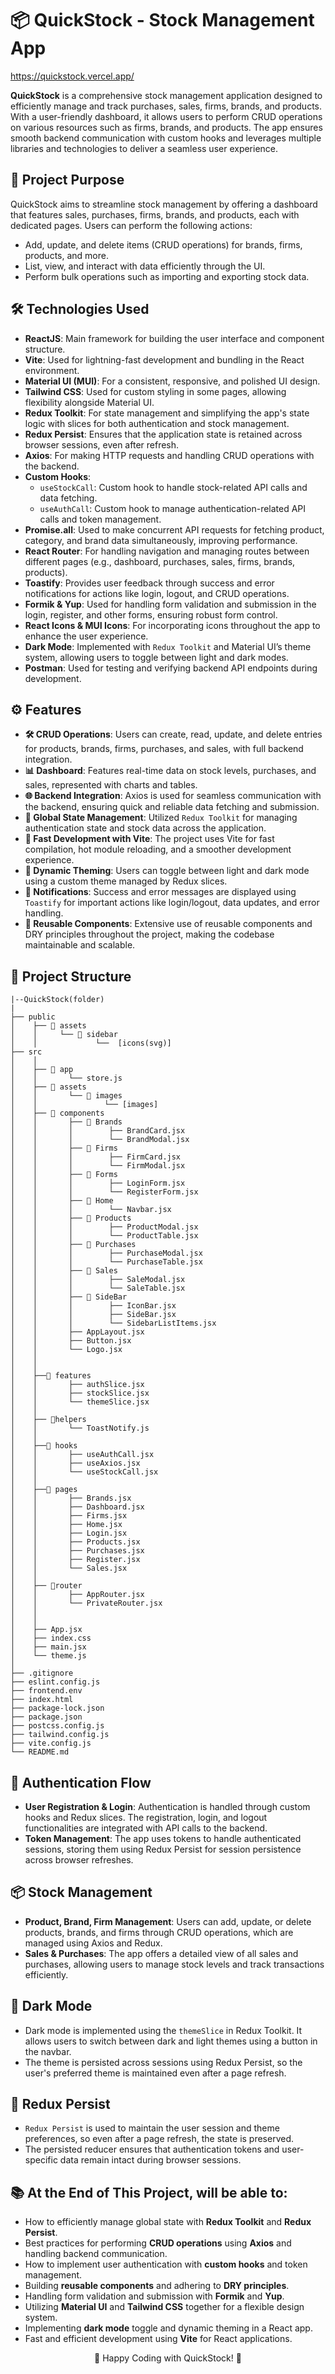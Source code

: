 # 📦 QuickStock - Stock Management App

https://quickstock.vercel.app/

**QuickStock** is a comprehensive stock management application designed to efficiently manage and track purchases, sales, firms, brands, and products. With a user-friendly dashboard, it allows users to perform CRUD operations on various resources such as firms, brands, and products. The app ensures smooth backend communication with custom hooks and leverages multiple libraries and technologies to deliver a seamless user experience.

## 🌟 Project Purpose

QuickStock aims to streamline stock management by offering a dashboard that features sales, purchases, firms, brands, and products, each with dedicated pages. Users can perform the following actions:

- Add, update, and delete items (CRUD operations) for brands, firms, products, and more.
- List, view, and interact with data efficiently through the UI.
- Perform bulk operations such as importing and exporting stock data.

## 🛠️ Technologies Used

- **ReactJS**: Main framework for building the user interface and component structure.
- **Vite**: Used for lightning-fast development and bundling in the React environment.
- **Material UI (MUI)**: For a consistent, responsive, and polished UI design.
- **Tailwind CSS**: Used for custom styling in some pages, allowing flexibility alongside Material UI.
- **Redux Toolkit**: For state management and simplifying the app's state logic with slices for both authentication and stock management.
- **Redux Persist**: Ensures that the application state is retained across browser sessions, even after refresh.
- **Axios**: For making HTTP requests and handling CRUD operations with the backend.
- **Custom Hooks**:
  - `useStockCall`: Custom hook to handle stock-related API calls and data fetching.
  - `useAuthCall`: Custom hook to manage authentication-related API calls and token management.
- **Promise.all**: Used to make concurrent API requests for fetching product, category, and brand data simultaneously, improving performance.
- **React Router**: For handling navigation and managing routes between different pages (e.g., dashboard, purchases, sales, firms, brands, products).
- **Toastify**: Provides user feedback through success and error notifications for actions like login, logout, and CRUD operations.
- **Formik & Yup**: Used for handling form validation and submission in the login, register, and other forms, ensuring robust form control.
- **React Icons & MUI Icons**: For incorporating icons throughout the app to enhance the user experience.
- **Dark Mode**: Implemented with `Redux Toolkit` and Material UI’s theme system, allowing users to toggle between light and dark modes.
- **Postman**: Used for testing and verifying backend API endpoints during development.

## ⚙️ Features

- **🛠️ CRUD Operations**: Users can create, read, update, and delete entries for products, brands, firms, purchases, and sales, with full backend integration.
- **📊 Dashboard**: Features real-time data on stock levels, purchases, and sales, represented with charts and tables.
- **🌐 Backend Integration**: Axios is used for seamless communication with the backend, ensuring quick and reliable data fetching and submission.
- **🔄 Global State Management**: Utilized `Redux Toolkit` for managing authentication state and stock data across the application.
- **🚀 Fast Development with Vite**: The project uses Vite for fast compilation, hot module reloading, and a smoother development experience.
- **🔄 Dynamic Theming**: Users can toggle between light and dark mode using a custom theme managed by Redux slices.
- **🔔 Notifications**: Success and error messages are displayed using `Toastify` for important actions like login/logout, data updates, and error handling.
- **📁 Reusable Components**: Extensive use of reusable components and DRY principles throughout the project, making the codebase maintainable and scalable.

## 📐 Project Structure

```
|--QuickStock(folder)
|
├── public
│    ├── 📂 assets
│    │     └── 📂 sidebar
│    │             └──  [icons(svg)]
├── src
│    │
│    ├── 📂 app
│    │       └── store.js
│    ├── 📂 assets
│    │       └── 📂 images
│    │               └── [images]
│    ├── 📂 components
│    │       ├── 📂 Brands
│    │       │        ├── BrandCard.jsx
│    │       │        └── BrandModal.jsx
│    │       ├── 📂 Firms
│    │       │        ├── FirmCard.jsx
│    │       │        └── FirmModal.jsx
│    │       ├── 📂 Forms
│    │       │        ├── LoginForm.jsx
│    │       │        └── RegisterForm.jsx
│    │       ├── 📂 Home
│    │       │        └── Navbar.jsx
│    │       ├── 📂 Products
│    │       │        ├── ProductModal.jsx
│    │       │        └── ProductTable.jsx
│    │       ├── 📂 Purchases
│    │       │        ├── PurchaseModal.jsx
│    │       │        └── PurchaseTable.jsx
│    │       ├── 📂 Sales
│    │       │        ├── SaleModal.jsx
│    │       │        └── SaleTable.jsx
│    │       ├── 📂 SideBar
│    │       │        ├── IconBar.jsx
│    │       │        ├── SideBar.jsx
│    │       │        └── SidebarListItems.jsx
│    │       ├── AppLayout.jsx
│    │       ├── Button.jsx
│    │       └── Logo.jsx
│    │
│    │
│    ├──📂 features
│    │       ├── authSlice.jsx
│    │       ├── stockSlice.jsx
│    │       └── themeSlice.jsx
│    │
│    ├── 📂helpers
│    │       └── ToastNotify.js
│    │
│    ├──📂 hooks
│    │       ├── useAuthCall.jsx
│    │       ├── useAxios.jsx
│    │       └── useStockCall.jsx
│    │
│    ├──📂 pages
│    │       ├── Brands.jsx
│    │       ├── Dashboard.jsx
│    │       ├── Firms.jsx
│    │       ├── Home.jsx
│    │       ├── Login.jsx
│    │       ├── Products.jsx
│    │       ├── Purchases.jsx
│    │       ├── Register.jsx
│    │       └── Sales.jsx
│    │
│    ├── 📂router
│    │       ├── AppRouter.jsx
│    │       └── PrivateRouter.jsx
│    │
│    │
│    ├── App.jsx
│    ├── index.css
│    ├── main.jsx
│    └── theme.js
│
├── .gitignore
├── eslint.config.js
├── frontend.env
├── index.html
├── package-lock.json
├── package.json
├── postcss.config.js
├── tailwind.config.js
├── vite.config.js
└── README.md
```

## 🔐 Authentication Flow

- **User Registration & Login**: Authentication is handled through custom hooks and Redux slices. The registration, login, and logout functionalities are integrated with API calls to the backend.
- **Token Management**: The app uses tokens to handle authenticated sessions, storing them using Redux Persist for session persistence across browser refreshes.

## 📦 Stock Management

- **Product, Brand, Firm Management**: Users can add, update, or delete products, brands, and firms through CRUD operations, which are managed using Axios and Redux.
- **Sales & Purchases**: The app offers a detailed view of all sales and purchases, allowing users to manage stock levels and track transactions efficiently.

## 🚦 Dark Mode

- Dark mode is implemented using the `themeSlice` in Redux Toolkit. It allows users to switch between dark and light themes using a button in the navbar.
- The theme is persisted across sessions using Redux Persist, so the user's preferred theme is maintained even after a page refresh.

## 🔄 Redux Persist

- `Redux Persist` is used to maintain the user session and theme preferences, so even after a page refresh, the state is preserved.
- The persisted reducer ensures that authentication tokens and user-specific data remain intact during browser sessions.

## 📚 At the End of This Project, will be able to:

- How to efficiently manage global state with **Redux Toolkit** and **Redux Persist**.
- Best practices for performing **CRUD operations** using **Axios** and handling backend communication.
- How to implement user authentication with **custom hooks** and token management.
- Building **reusable components** and adhering to **DRY principles**.
- Handling form validation and submission with **Formik** and **Yup**.
- Utilizing **Material UI** and **Tailwind CSS** together for a flexible design system.
- Implementing **dark mode** toggle and dynamic theming in a React app.
- Fast and efficient development using **Vite** for React applications.

<p align="center">🚀 Happy Coding with QuickStock! 🚀</p>
